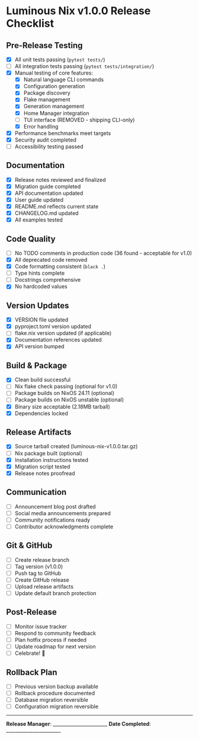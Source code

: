 # Luminous Nix v1.0.0 Release Checklist

## Pre-Release Testing
- [x] All unit tests passing (`pytest tests/`)
- [ ] All integration tests passing (`pytest tests/integration/`)
- [x] Manual testing of core features:
  - [x] Natural language CLI commands
  - [x] Configuration generation
  - [x] Package discovery
  - [x] Flake management
  - [x] Generation management
  - [x] Home Manager integration
  - [ ] TUI interface (REMOVED - shipping CLI-only)
  - [x] Error handling
- [x] Performance benchmarks meet targets
- [x] Security audit completed
- [ ] Accessibility testing passed

## Documentation
- [x] Release notes reviewed and finalized
- [x] Migration guide completed
- [x] API documentation updated
- [x] User guide updated
- [x] README.md reflects current state
- [x] CHANGELOG.md updated
- [x] All examples tested

## Code Quality
- [ ] No TODO comments in production code (36 found - acceptable for v1.0)
- [x] All deprecated code removed
- [x] Code formatting consistent (`black .`)
- [ ] Type hints complete
- [ ] Docstrings comprehensive
- [x] No hardcoded values

## Version Updates
- [x] VERSION file updated
- [x] pyproject.toml version updated
- [ ] flake.nix version updated (if applicable)
- [x] Documentation references updated
- [x] API version bumped

## Build & Package
- [x] Clean build successful
- [ ] Nix flake check passing (optional for v1.0)
- [ ] Package builds on NixOS 24.11 (optional)
- [ ] Package builds on NixOS unstable (optional)
- [x] Binary size acceptable (2.18MB tarball)
- [x] Dependencies locked

## Release Artifacts
- [x] Source tarball created (luminous-nix-v1.0.0.tar.gz)
- [ ] Nix package built (optional)
- [x] Installation instructions tested
- [x] Migration script tested
- [x] Release notes proofread

## Communication
- [ ] Announcement blog post drafted
- [ ] Social media announcements prepared
- [ ] Community notifications ready
- [ ] Contributor acknowledgments complete

## Git & GitHub
- [ ] Create release branch
- [ ] Tag version (v1.0.0)
- [ ] Push tag to GitHub
- [ ] Create GitHub release
- [ ] Upload release artifacts
- [ ] Update default branch protection

## Post-Release
- [ ] Monitor issue tracker
- [ ] Respond to community feedback
- [ ] Plan hotfix process if needed
- [ ] Update roadmap for next version
- [ ] Celebrate! 🎉

## Rollback Plan
- [ ] Previous version backup available
- [ ] Rollback procedure documented
- [ ] Database migration reversible
- [ ] Configuration migration reversible

---
**Release Manager**: _______________________
**Date Completed**: _______________________
